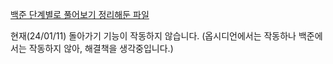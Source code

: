 [백준 단계별로 풀어보기 정리해둔 파일](Baekjoon/Step.md)

현재(24/01/11) 돌아가기 기능이 작동하지 않습니다. 
(옵시디언에서는 작동하나 백준에서는 작동하지 않아, 해결책을 생각중입니다.)